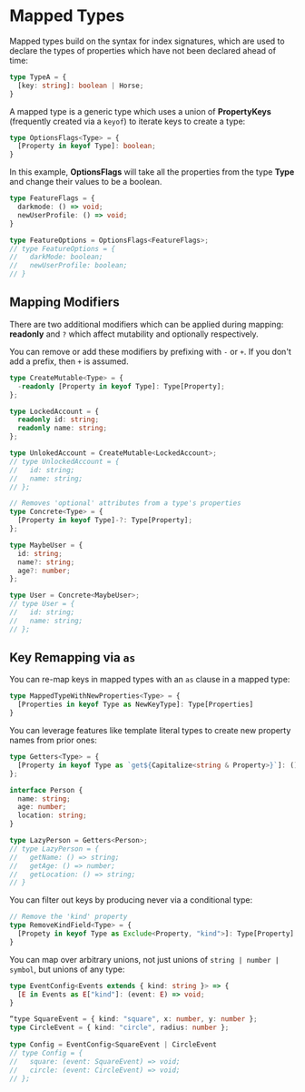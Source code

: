 # Mapped Types

Mapped types build on the syntax for index signatures, which are used to declare the types of properties which have not
been declared ahead of time:


```typescript
type TypeA = {
  [key: string]: boolean | Horse;
}
```

A mapped type is a generic type which uses a union of **PropertyKeys** (frequently created via a `keyof`) to iterate
keys to create a type:

```typescript
type OptionsFlags<Type> = {
  [Property in keyof Type]: boolean;
}
```

In this example, **OptionsFlags** will take all the properties from the type **Type** and change their values to be a
boolean. 

```typescript
type FeatureFlags = {
  darkmode: () => void;
  newUserProfile: () => void;
}

type FeatureOptions = OptionsFlags<FeatureFlags>;
// type FeatureOptions = {
//   darkMode: boolean;
//   newUserProfile: boolean;
// }
```


## Mapping Modifiers

There are two additional modifiers which can be applied during mapping: **readonly** and `?` which affect mutability and
optionally respectively. 

You can remove or add these modifiers by prefixing with `-` or `+`. If you don't add a prefix, then `+` is assumed.

```typescript
type CreateMutable<Type> = {
  -readonly [Property in keyof Type]: Type[Property];
};

type LockedAccount = {
  readonly id: string;
  readonly name: string;
};

type UnlokedAccount = CreateMutable<LockedAccount>;
// type UnlockedAccount = {
//   id: string;
//   name: string;
// };

// Removes 'optional' attributes from a type's properties
type Concrete<Type> = {
  [Property in keyof Type]-?: Type[Property];
};

type MaybeUser = {
  id: string;
  name?: string;
  age?: number;
};

type User = Concrete<MaybeUser>;
// type User = {
//   id: string;
//   name: string;
// };
```

## Key Remapping via `as`

You can re-map keys in mapped types with an `as` clause in a mapped type:

```typescript
type MappedTypeWithNewProperties<Type> = {
  [Properties in keyof Type as NewKeyType]: Type[Properties]
}
```

You can leverage features like template literal types to create new property names from prior ones:

```typescript
type Getters<Type> = {
  [Property in keyof Type as `get${Capitalize<string & Property>}`]: () => Type[Property]
};

interface Person {
  name: string;
  age: number;
  location: string;
}

type LazyPerson = Getters<Person>;
// type LazyPerson = {
//   getName: () => string;
//   getAge: () => number;
//   getLocation: () => string;
// }
```

You can filter out keys by producing never via a conditional type:

```typescript
// Remove the 'kind' property
type RemoveKindField<Type> = {
  [Propety in keyof Type as Exclude<Property, "kind">]: Type[Property]
}
```

You can map over arbitrary unions, not just unions of `string | number | symbol`, but unions of any type:

```typescript
type EventConfig<Events extends { kind: string }> => {
  [E in Events as E["kind"]: (event: E) => void;
}

“type SquareEvent = { kind: "square", x: number, y: number };
type CircleEvent = { kind: "circle", radius: number };
 
type Config = EventConfig<SquareEvent | CircleEvent
// type Config = {
//   square: (event: SquareEvent) => void;
//   circle: (event: CircleEvent) => void;
// };
```
